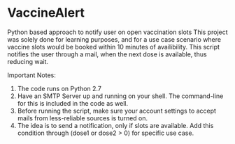 # VaccineAlert
Python based approach to notify user on open vaccination slots
This project was solely done for learning purposes, and for a use case scenario where vaccine slots would be booked within 10 minutes of availibility. This script
notifies the user through a mail, when the next dose is available, thus reducing wait.

Important Notes:

1. The code runs on Python 2.7
2. Have an SMTP Server up and running on your shell. The command-line for this is included in the code as well.
3. Before running the script, make sure your account settings to accept mails from less-reliable sources is turned on.
4. The idea is to send a notification, only if slots are available. Add this condition through (dose1 or dose2 > 0) for specific use case.
